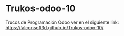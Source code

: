 # Trukos-odoo-10
Trucos de Programación Odoo ver en el siguiente link: https://falconsoft3d.github.io/Trukos-odoo-10/
